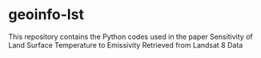 # geoinfo-lst
This repository contains the Python codes used in the paper Sensitivity of Land Surface Temperature to Emissivity Retrieved from Landsat 8 Data
